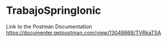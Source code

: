 # TrabajoSpringIonic

Link to the Postman Documentation
https://documenter.getpostman.com/view/13048668/TVRkaTSA

